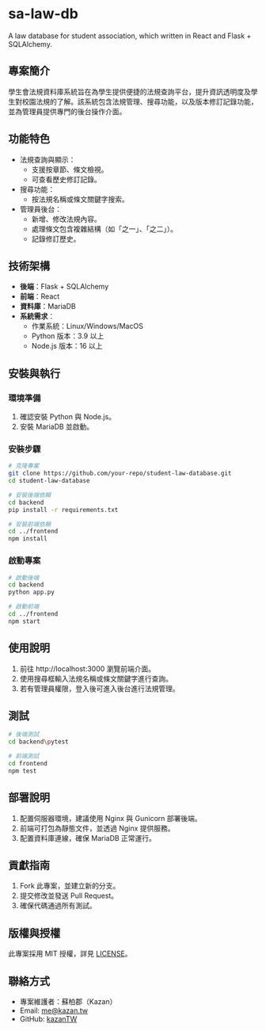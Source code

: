 # sa-law-db
A law database for student association, which written in React and Flask + SQLAlchemy.

## 專案簡介
學生會法規資料庫系統旨在為學生提供便捷的法規查詢平台，提升資訊透明度及學生對校園法規的了解。該系統包含法規管理、搜尋功能，以及版本修訂記錄功能，並為管理員提供專門的後台操作介面。

## 功能特色
- 法規查詢與顯示：
  - 支援按章節、條文檢視。
  - 可查看歷史修訂記錄。
- 搜尋功能：
  - 按法規名稱或條文關鍵字搜索。
- 管理員後台：
  - 新增、修改法規內容。
  - 處理條文包含複雜結構（如「之一」、「之二」）。
  - 記錄修訂歷史。

## 技術架構
- **後端**：Flask + SQLAlchemy
- **前端**：React
- **資料庫**：MariaDB
- **系統需求**：
  - 作業系統：Linux/Windows/MacOS
  - Python 版本：3.9 以上
  - Node.js 版本：16 以上

## 安裝與執行
### 環境準備
1. 確認安裝 Python 與 Node.js。
2. 安裝 MariaDB 並啟動。

### 安裝步驟
```bash
# 克隆專案
git clone https://github.com/your-repo/student-law-database.git
cd student-law-database

# 安裝後端依賴
cd backend
pip install -r requirements.txt

# 安裝前端依賴
cd ../frontend
npm install
```

### 啟動專案
```bash
# 啟動後端
cd backend
python app.py

# 啟動前端
cd ../frontend
npm start
```

## 使用說明
1. 前往 http://localhost:3000 瀏覽前端介面。
2. 使用搜尋框輸入法規名稱或條文關鍵字進行查詢。
3. 若有管理員權限，登入後可進入後台進行法規管理。

## 測試
```bash
# 後端測試
cd backend\pytest

# 前端測試
cd frontend
npm test
```

## 部署說明
1. 配置伺服器環境，建議使用 Nginx 與 Gunicorn 部署後端。
2. 前端可打包為靜態文件，並透過 Nginx 提供服務。
3. 配置資料庫連線，確保 MariaDB 正常運行。

## 貢獻指南
1. Fork 此專案，並建立新的分支。
2. 提交修改並發送 Pull Request。
3. 確保代碼通過所有測試。

## 版權與授權
此專案採用 MIT 授權，詳見 [LICENSE](./LICENSE)。

## 聯絡方式
- 專案維護者：蘇柏郡（Kazan）
- Email: me@kazan.tw
- GitHub: [kazanTW](https://github.com/kazanTW)